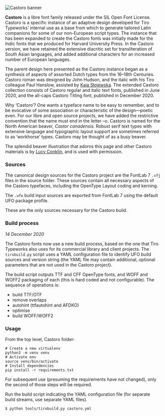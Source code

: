 ![Castoro banner](https://github.com/TiroTypeworks/Castoro/blob/master/CastoroBanner.png)

**Castoro** is a libre font family released under the SIL Open Font License. Castoro is a specific instance of an adaptive design developed for Tiro Typeworks’ internal use as a base from which to generate tailored Latin companions for some of our non-European script types. The instance that has been expanded to create the Castoro fonts was initially made for the Indic fonts that we produced for Harvard University Press. In the Castoro version, we have retained the extensive diacritic set for transliteration of South Asian languages, and added additional characters for an increased number of European languages.
The parent design here presented as the Castoro instance began as a synthesis of aspects of assorted Dutch types from the 16–18th Centuries. Castoro roman was designed by John Hudson, and the italic with his Tiro colleague Paul Hanslow, assisted by [Kaja Słojewska](https://nomadfonts.com/). The extended Castoro collection consists of Castoro regular and italic text fonts, published in June 2020, and the all-caps Castoro Titling font, published in December 2020.
Why ‘Castoro’? One wants a typeface name to be easy to remember, and to be evocative of some association or characteristic of the design—poetic even. For our libre and open source projects, we have added the restrictive convention that the name must end in the letter –o. Castoro is named for the North American beaver, *Castor canadensis.* Robust serif text types with extensive language and typographic layout support are sometimes referred to as ‘workhorse’ types. Castoro may be thought of as a busy beaver.
The splendid beaver illustration that adorns this page and other Castoro materials is by [Lucy Conklin](http://www.lucyconklin.com/), and is used with permission.

### Sources

The canonical design sources for the Castoro project are the FontLab 7 `.vfj` files in the source folder. These sources contain all necessary aspects of the Castoro typefaces, including the OpenType Layout coding and kerning.

The `.ufo` build input sources are exported from FontLab 7 using the default UFO package profile.

These are the only sources necessary for the Castoro build.### Build process

*14 December 2020*

The Castoro fonts now use a new build process, based on the one that Tiro Typeworks also uses for its commercial library and client projects. The `tirobuild.py` script uses a YAML configuration file to identify UFO build sources and version string (the YAML file may contain additional, optional parameters that are not used in the Castoro project).

The build script outputs TTF and CFF OpenType fonts, and WOFF and WOFF2 packaging of each (this is hard coded and not configurable). The sequence of operations is:

* build TTF/OTF
* remove overlaps
* autohint (ttfautohint and AFDKO)
* optimise
* build WOFF/WOFF2

### Usage

From the top level, Castoro folder:

```
# Create a new virtualenv
python3 -m venv venv
# Activate env
source venv/bin/activate
# Install dependencies
pip install -r requirements.txt
```

For subsequent use (presuming the requirements have not changed), only the second of those steps will be required.

Run the build script indicating the YAML configuration file (for separate build streams, use separate YAML files).

`$ python tools/tirobuild.py castoro.yml`




